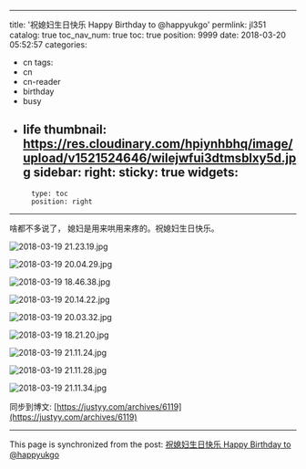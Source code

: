 
---
title: '祝媳妇生日快乐 Happy Birthday to @happyukgo'
permlink: jl351
catalog: true
toc_nav_num: true
toc: true
position: 9999
date: 2018-03-20 05:52:57
categories:
- cn
tags:
- cn
- cn-reader
- birthday
- busy
- life
thumbnail: https://res.cloudinary.com/hpiynhbhq/image/upload/v1521524646/wilejwfui3dtmsblxy5d.jpg
sidebar:
    right:
        sticky: true
widgets:
    -
        type: toc
        position: right
---


啥都不多说了， 媳妇是用来哄用来疼的。祝媳妇生日快乐。

![2018-03-19 21.23.19.jpg](https://res.cloudinary.com/hpiynhbhq/image/upload/v1521524646/wilejwfui3dtmsblxy5d.jpg)

![2018-03-19 20.04.29.jpg](https://steemitimages.com/DQmemBayisN2iaMHv4iZbvQeHA5zcdUgR6bp3CAkDEbAoDJ/2018-03-19%2020.04.29.jpg)

![2018-03-19 18.46.38.jpg](https://steemitimages.com/DQmPJGKrLgZbFNi8to5yoZruBY34muPWkieS42SyjAdLkm7/2018-03-19%2018.46.38.jpg)

![2018-03-19 20.14.22.jpg](https://steemitimages.com/DQmbRC7duCfkcFp7hWFkUg7KJxLTJSWNVG3SfZo3pBU8t4z/2018-03-19%2020.14.22.jpg)

![2018-03-19 20.03.32.jpg](https://steemitimages.com/DQmXmp3267JNN78dhehawPY53etRb8qspSExNv3i5vRqxas/2018-03-19%2020.03.32.jpg)

![2018-03-19 18.21.20.jpg](https://steemitimages.com/DQmRT9LLdFGikepwDgdvbiX79RP7xJdmDR9wLTxGcA9BchX/2018-03-19%2018.21.20.jpg)

![2018-03-19 21.11.24.jpg](https://steemitimages.com/DQmW8jMkzpRKwsoMaDd2UU4zc4Gp6phKUBGDYsgriPRB6Go/2018-03-19%2021.11.24.jpg)

![2018-03-19 21.11.28.jpg](https://steemitimages.com/DQmRQQaZZc8D4Cpxyix6QG3PgNeKoFjmCeGywDduZuYroJK/2018-03-19%2021.11.28.jpg)

![2018-03-19 21.11.34.jpg](https://steemitimages.com/DQmchpqEGg3FkJ63xK16h1jh7Pdzi93KyyZcd9q6ZVSZe7Y/2018-03-19%2021.11.34.jpg)

同步到博文: [https://justyy.com/archives/6119](https://justyy.com/archives/6119)

- - -

This page is synchronized from the post: [祝媳妇生日快乐 Happy Birthday to @happyukgo](https://steemit.com/@justyy/jl351)
